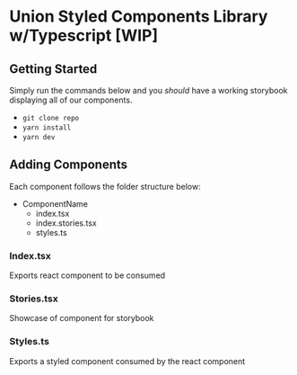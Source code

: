 # Union Styled Components Library w/Typescript [WIP]

## Getting Started

Simply run the commands below and you _should_ have a working storybook displaying all of our components.

- `git clone repo`
- `yarn install`
- `yarn dev`

## Adding Components

Each component follows the folder structure below:

- ComponentName
    - index.tsx
    - index.stories.tsx
    - styles.ts

### Index.tsx
Exports react component to be consumed

### Stories.tsx
Showcase of component for storybook

### Styles.ts
Exports a styled component consumed by the react component

